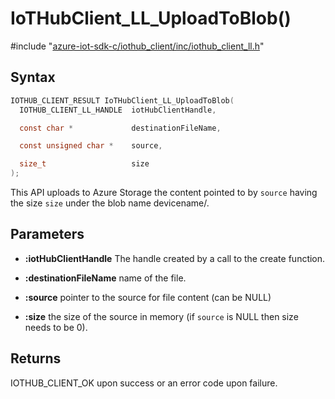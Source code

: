 # IoTHubClient_LL_UploadToBlob()

\#include "[azure-iot-sdk-c/iothub_client/inc/iothub_client_ll.h](../iot-c-ref-iothub-client-ll-h.md)"  

## Syntax

```C
IOTHUB_CLIENT_RESULT IoTHubClient_LL_UploadToBlob(
  IOTHUB_CLIENT_LL_HANDLE  iotHubClientHandle,

  const char *             destinationFileName,

  const unsigned char *    source,

  size_t                   size
);
```

This API uploads to Azure Storage the content pointed to by `source` having the size `size` under the blob name devicename/.

## Parameters
* **:iotHubClientHandle** The handle created by a call to the create function. 

* **:destinationFileName** name of the file. 

* **:source** pointer to the source for file content (can be NULL) 

* **:size** the size of the source in memory (if `source` is NULL then size needs to be 0).

## Returns
IOTHUB_CLIENT_OK upon success or an error code upon failure.

